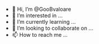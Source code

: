 - 👋 Hi, I’m @GooBvaloare
- 👀 I’m interested in ...
- 🌱 I’m currently learning ...
- 💞️ I’m looking to collaborate on ...
- 📫 How to reach me ...

<!---
GooBvaloare/GooBvaloare is a ✨ special ✨ repository because its `README.md` (this file) appears on your GitHub profile.
You can click the Preview link to take a look at your changes.
--->

